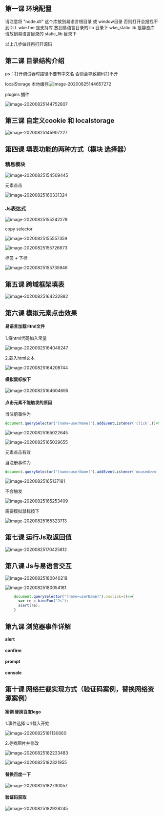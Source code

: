 ## 第一课 环境配置

请注意将 "node.dll" 这个库放到易语言根目录 或 window目录 否则打开会报找不到DLL
wke.fne 是支持库 放到易语言目录的 lib 目录下
wke_static.lib 是静态库  请放到易语言目录的 static_lib 目录下 

以上几步做好再打开源码

## 第二课 目录结构介绍

ps：打开调试器时路径不要有中文名 否则会导致编码打不开

localStorage 本地缓存![image-20200825144657272](IMG/image-20200825144657272.png)

plugins 插件

![image-20200825144752807](IMG/image-20200825144752807.png)

## 第三课 自定义cookie 和 localstorage

![image-20200825145907227](IMG/image-20200825145907227.png)

## 第四课 填表功能的两种方式（模块 选择器）



### 精易模块

![image-20200825154509445](IMG/image-20200825154509445.png)

元素点击

![image-20200825160331324](IMG/image-20200825160331324.png)

### Js表达式

![image-20200825155242278](IMG/image-20200825155242278.png)

copy selector

![image-20200825155557359](IMG/image-20200825155557359.png)

![image-20200825155726673](IMG/image-20200825155726673.png)

标签 + 下标

![image-20200825155735946](IMG/image-20200825155735946.png)

## 第五课 跨域框架填表

![image-20200825164232882](IMG/image-20200825164232882.png)

## 第六课 模拟元素点击效果

#### 易语言加载Html文件

1.将html代码加入常量

![image-20200825164048247](IMG/image-20200825164048247.png)

2.载入html文本

![image-20200825164208744](IMG/image-20200825164208744.png)

#### 模拟鼠标按下

![image-20200825164604695](IMG/image-20200825164604695.png)

#### 点击元素不能触发的原因

当注册事件为

```javascript
document.querySelector("[name=userName]").addEventListener('click',()=>{alert("aaaaa")},true)
```

![image-20200825165022645](IMG/image-20200825165022645.png)

![image-20200825165039655](IMG/image-20200825165039655.png)

元素点击有效

当注册事件为

```javascript
document.querySelector("[name=userName]").addEventListener('mousedown',()=>{alert("aaaaa")},true)
```

![image-20200825165137181](IMG/image-20200825165137181.png)

不会触发

![image-20200825165253409](IMG/image-20200825165253409.png)

需要模拟鼠标按下

![image-20200825165323713](IMG/image-20200825165323713.png)

## 第七课 运行Js取返回值

![image-20200825170425812](IMG/image-20200825170425812.png)

## 第八课 Js与易语言交互

![image-20200825180040218](IMG/image-20200825180040218.png)

![image-20200825180054161](IMG/image-20200825180054161.png)

```javascript
    document.querySelector("[name=userName]").onclick=()=>{
      var re = bindFun("Js");
      alert(re);
    }
```

## 第九课 浏览器事件详解

#### alert

#### confirm

#### prompt

#### console

## 第十课 网络拦截实现方式（验证码案例，替换网络资源案例）

#### 案例 替换百度logo

1.事件选择 Url载入开始

![image-20200825181130660](IMG/image-20200825181130660.png)

2.寻找图片并修改

![image-20200825182233483](IMG/image-20200825182233483.png)

![image-20200825182321955](IMG/image-20200825182321955.png)

#### 替换百度一下

![image-20200825182730057](IMG/image-20200825182730057.png)

#### 验证码获取

![image-20200825182928245](IMG/image-20200825182928245.png)